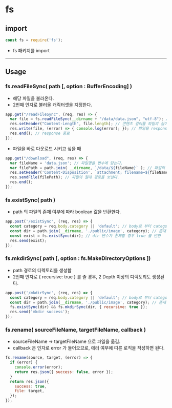 # fs

## import
``` javascript
const fs = require('fs');
```
+ fs 패키지를 import

---
## Usage
### fs.readFileSync( path [, option : BufferEncoding] )
+ 해당 파일을 불러온다.
+ 2번째 인자로 불러올 캐릭터셋을 지정한다.
``` javascript
app.get("/readFileSync", (req, res) => {
  var file = fs.readFileSync(__dirname + "/data/data.json", "utf-8"); // readFileSync 함수를 통해 파일을 불러온다.
  res.setHeader("Content-Length", file.length); // 콘텐츠 길이를 파일의 길이로 설정
  res.write(file, (error) => { console.log(error); }); // 파일을 response 객체에 담는다.
  res.end(); // response 종료
});
```

+ 파일을 바로 다운로드 시키고 싶을 때
``` javascript
app.get("/download", (req, res) => {
  var fileName = 'data.json'; // 파일명을 변수에 담는다.
  var filePath = path.join( __dirname, `/data/${fileName}` ); // 파일의 절대 경로를 만든다.
  res.setHeader('Content-Disposition', `attachment; filename=${fileName}`); // header 를 설정한다. (이게 핵심)
  res.sendFile(filePath); // 파일의 절대 경로를 보낸다.
  res.end();
});
```


### fs.existSync( path )
+ path 의 파일의 존재 여부에 따라 boolean 값을 반환한다.
``` javascript
app.post('/existSync', (req, res) => {
  const category = req.body.category || 'default'; // body로 부터 category 를 받아옴. 없을 경우 default 값을 가짐
  const dir = path.join(__dirname, './public/image', category); // 존재 여부를 확인할 dir 변수를 작성
  const exist = fs.existSync(dir); // dir 변수가 존재할 경우 true 를 반환
  res.send(exist);
});
```


### fs.mkdirSync( path [, option : fs.MakeDirectoryOptions ])
+ path 경로의 디렉토리를 생성함
+ 2번째 인자로 { recursive: true } 를 줄 경우, 2 Depth 이상의 디렉토리도 생성된다.
``` javascript
app.post('/mkdirSync', (req, res) => {
  const category = req.body.category || 'default'; // body로 부터 category 를 받아옴. 없을 경우 default 값을 가짐
  const dir = path.join(__dirname, './public/image', category); // 존재 여부를 확인할 dir 변수를 작성
  fs.existSync(dir) && fs.mkdirSync(dir, { recursive: true });
  res.send('mkdir success');
});
```


### fs.rename( sourceFileName, targetFileName, callback )
+ sourceFileName -> targetFileName 으로 파일을 옮김.
+ callback 은 인자로 error 가 들어오므로, 에러 여부에 따른 로직을 작성하면 된다.
``` javascript
fs.rename(source, target, (error) => {
  if (error) {
    console.error(error);
    return res.json({ success: false, error });
  }
  return res.json({
    success: true,
    file: target,
  });
});
```
